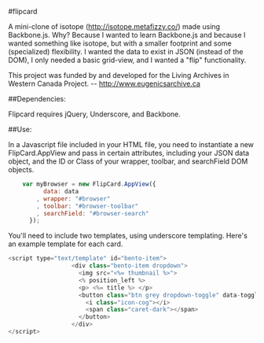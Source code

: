 #flipcard

A mini-clone of isotope (http://isotope.metafizzy.co/) made using Backbone.js. Why? Because I wanted to learn Backbone.js and because I wanted something like isotope, but with a smaller footprint and some (specialized) flexibility. I wanted the data to exist in JSON (instead of the DOM), I only needed a basic grid-view, and I wanted a "flip" functionality. 

This project was funded by and developed for the Living Archives in Western Canada Project.  -- http://www.eugenicsarchive.ca

##Dependencies: 

Flipcard requires jQuery, Underscore, and Backbone. 

<script src="https://ajax.googleapis.com/ajax/libs/jquery/1.7.2/jquery.min.js"></script>
<script src="http://ajax.cdnjs.com/ajax/libs/underscore.js/1.3.3/underscore-min.js" type="text/javascript"></script>
<script src="http://documentcloud.github.com/backbone/backbone-min.js" type="text/javascript"></script>

##Use: 

In a Javascript file included in your HTML file, you need to instantiate a new FlipCard.AppView and pass in certain attributes, including your JSON data object, and the ID or Class of your wrapper, toolbar, and searchField DOM objects.

```javascript
    var myBrowser = new FlipCard.AppView({
          data: data
        , wrapper: "#browser"
        , toolbar: "#browser-toolbar"
        , searchField: "#browser-search"
      });
```

You'll need to include two templates, using underscore templating. Here's an example template for each card.

```javascript
<script type="text/template" id="bento-item">
                  <div class="bento-item dropdown">
                    <img src="<%= thumbnail %>">
                    <% position_left %>
                    <p> <%= title %> </p>
                    <button class="btn grey dropdown-toggle" data-toggle="dropdown">
                      <i class="icon-cog"></i>
                      <span class="caret-dark"></span>
                    </button>
                  </div>
</script>
```